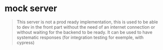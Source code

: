 # mock server

> This server is not a prod ready implementation, this is used to be able to dev in the front part without the need of an internet connection or without waiting for the backend to be ready.
> It can be used to have systematic responses (for integration testing for exemple, with cypress)
